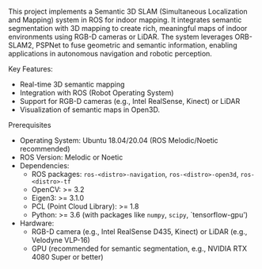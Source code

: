 This project implements a Semantic 3D SLAM (Simultaneous Localization and Mapping) system in ROS for indoor mapping. It integrates semantic segmentation with 3D mapping to create rich, meaningful maps of indoor environments using RGB-D cameras or LiDAR. The system leverages ORB-SLAM2, PSPNet to fuse geometric and semantic information, enabling applications in autonomous navigation and robotic perception.

Key Features:
- Real-time 3D semantic mapping
- Integration with ROS (Robot Operating System)
- Support for RGB-D cameras (e.g., Intel RealSense, Kinect) or LiDAR
- Visualization of semantic maps in Open3D.

Prerequisites
- Operating System: Ubuntu 18.04/20.04 (ROS Melodic/Noetic recommended)
- ROS Version: Melodic or Noetic
- Dependencies:
  - ROS packages: `ros-<distro>-navigation`, `ros-<distro>-open3d`, `ros-<distro>-tf`
  - OpenCV: >= 3.2
  - Eigen3: >= 3.1.0
  - PCL (Point Cloud Library): >= 1.8
  - Python: >= 3.6 (with packages like `numpy`, `scipy`, `tensorflow-gpu')
- Hardware:
  - RGB-D camera (e.g., Intel RealSense D435, Kinect) or LiDAR (e.g., Velodyne VLP-16)
  - GPU (recommended for semantic segmentation, e.g., NVIDIA RTX 4080 Super or better)
